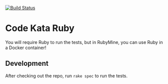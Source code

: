 [![Build Status](https://travis-ci.com/alphafoobar/code-kata-ruby.svg?branch=master)](https://travis-ci.com/alphafoobar/code-kata-ruby)

# Code Kata Ruby

You will require Ruby to run the tests, but in RubyMine, you can use Ruby in a Docker container! 

## Development

After checking out the repo, run `rake spec` to run the tests.
